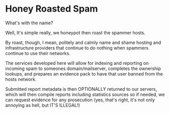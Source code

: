 # Honey Roasted Spam

What's with the name?

Well, It's simple really, we honeypot then roast the spammer hosts.

By roast, though, I mean, politely and calmly name and shame hosting and infrastructure providers that continue to do nothing
when spammers continue to use their networks.

The services developed here will allow for indexing and reporting on incoming spam to someones domain/mailserver,
completes the ownership lookups, and prepares an evidence pack to have that user banned from the hosts network.

Submitted report metadata is then OPTIONALLY returned to our servers, which will then compile reports including statistics sources
so if needed, we can request evidence for any prosecution (yes, that's right, it's not only annoying as hell, but IT'S ILLEGAL!)
